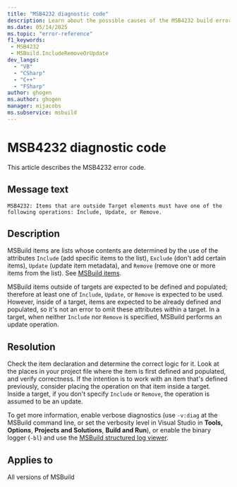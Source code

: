 ```yaml
---
title: "MSB4232 diagnostic code"
description: Learn about the possible causes of the MSB4232 build error, and get troubleshooting tips.
ms.date: 05/14/2025
ms.topic: "error-reference"
f1_keywords:
 - MSB4232
 - MSBuild.IncludeRemoveOrUpdate
dev_langs:
  - "VB"
  - "CSharp"
  - "C++"
  - "FSharp"
author: ghogen
ms.author: ghogen
manager: mijacobs
ms.subservice: msbuild
---
```


# MSB4232 diagnostic code

<!-- :::ErrorDefinitionDescription::: -->
<!-- :::editable-content name="introDescription"::: -->
This article describes the MSB4232 error code.
<!-- :::editable-content-end::: -->

## Message text

`MSB4232: Items that are outside Target elements must have one of the following operations: Include, Update, or Remove.`

<!-- :::editable-content name="postOutputDescription"::: -->
## Description

MSBuild items are lists whose contents are determined by the use of the attributes `Include` (add specific items to the list), `Exclude` (don't add certain items), `Update` (update item metadata), and `Remove` (remove one or more items from the list). See [MSBuild items](../msbuild-items.md).

MSBuild items outside of targets are expected to be defined and populated; therefore at least one of `Include`, `Update`, or `Remove` is expected to be used. However, inside of a target, items are expected to be already defined and populated, so it's not an error to omit these attributes within a target. In a target, when neither `Include` nor `Remove` is specified, MSBuild performs an update operation.

## Resolution

Check the item declaration and determine the correct logic for it. Look at the places in your project file where the item is first defined and populated, and verify correctness. If the intention is to work with an item that's defined previously, consider placing the operation on that item inside a target. Inside a target, if you don't specify `Include` or `Remove`, the operation is assumed to be an update.

To get more information, enable verbose diagnostics (use `-v:diag` at the MSBuild command line, or set the verbosity level in Visual Studio in **Tools, Options**, **Projects and Solutions**, **Build and Run**), or enable the binary logger (`-bl`) and use the [MSBuild structured log viewer](https://msbuildlog.com).
<!-- :::editable-content-end::: -->
<!-- :::ErrorDefinitionDescription-end::: -->

## Applies to

All versions of MSBuild
